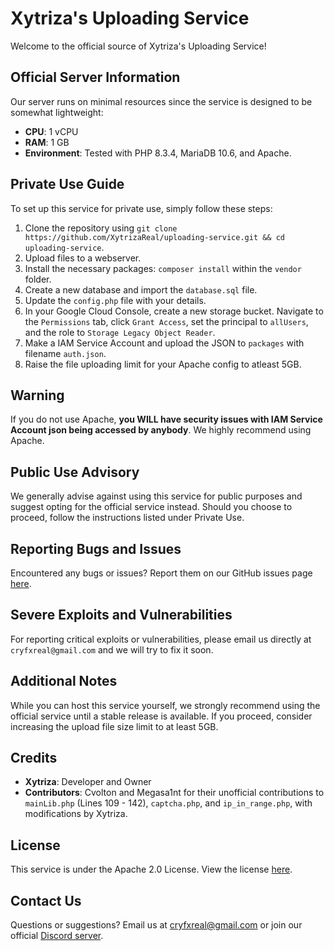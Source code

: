 # Xytriza's Uploading Service

Welcome to the official source of Xytriza's Uploading Service!

## Official Server Information

Our server runs on minimal resources since the service is designed to be somewhat lightweight:
- **CPU**: 1 vCPU
- **RAM**: 1 GB
- **Environment**: Tested with PHP 8.3.4, MariaDB 10.6, and Apache.

## Private Use Guide

To set up this service for private use, simply follow these steps:

1. Clone the repository using `git clone https://github.com/XytrizaReal/uploading-service.git && cd uploading-service`.
2. Upload files to a webserver.
3. Install the necessary packages: `composer install` within the `vendor` folder.
4. Create a new database and import the `database.sql` file.
5. Update the `config.php` file with your details.
6. In your Google Cloud Console, create a new storage bucket. Navigate to the `Permissions` tab, click `Grant Access`, set the principal to `allUsers`, and the role to `Storage Legacy Object Reader`.
7. Make a IAM Service Account and upload the JSON to `packages` with filename `auth.json`.
8. Raise the file uploading limit for your Apache config to atleast 5GB.

## Warning

If you do not use Apache, **you WILL have security issues with IAM Service Account json being accessed by anybody**. We highly recommend using Apache.

## Public Use Advisory

We generally advise against using this service for public purposes and suggest opting for the official service instead. Should you choose to proceed, follow the instructions listed under Private Use.

## Reporting Bugs and Issues

Encountered any bugs or issues? Report them on our GitHub issues page [here](https://github.com/Xytrizareal/uploading-service/issues).

## Severe Exploits and Vulnerabilities

For reporting critical exploits or vulnerabilities, please email us directly at `cryfxreal@gmail.com` and we will try to fix it soon.

## Additional Notes

While you can host this service yourself, we strongly recommend using the official service until a stable release is available. If you proceed, consider increasing the upload file size limit to at least 5GB.

## Credits

- **Xytriza**: Developer and Owner
- **Contributors**: Cvolton and Megasa1nt for their unofficial contributions to `mainLib.php` (Lines 109 - 142), `captcha.php`, and `ip_in_range.php`, with modifications by Xytriza.

## License

This service is under the Apache 2.0 License. View the license [here](https://github.com/Xytrizareal/uploading-service/blob/main/LICENSE.txt).

## Contact Us

Questions or suggestions? Email us at cryfxreal@gmail.com or join our official [Discord server](https://upload.xytriza.com/discord).

